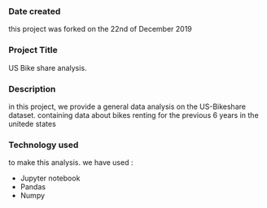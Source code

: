 ### Date created
this project was forked on the 22nd of December 2019

### Project Title
US Bike share analysis.

### Description
in this project, we provide a general data analysis on the US-Bikeshare dataset. containing data about bikes renting for the previous 6 years in the unitede states

### Technology used
to make this analysis. we have used :
* Jupyter notebook
* Pandas
* Numpy

